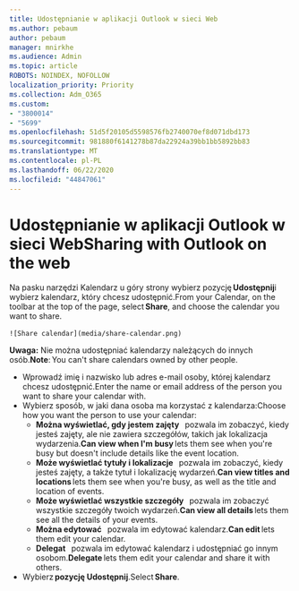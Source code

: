 ```yaml
---
title: Udostępnianie w aplikacji Outlook w sieci Web
ms.author: pebaum
author: pebaum
manager: mnirkhe
ms.audience: Admin
ms.topic: article
ROBOTS: NOINDEX, NOFOLLOW
localization_priority: Priority
ms.collection: Adm_O365
ms.custom:
- "3800014"
- "5699"
ms.openlocfilehash: 51d5f20105d5598576fb2740070ef8d071dbd173
ms.sourcegitcommit: 981880f6141278b87da22924a39bb1bb5892bb83
ms.translationtype: MT
ms.contentlocale: pl-PL
ms.lasthandoff: 06/22/2020
ms.locfileid: "44847061"
---
```

# <a name="sharing-with-outlook-on-the-web"></a><span data-ttu-id="c4ca8-102">Udostępnianie w aplikacji Outlook w sieci Web</span><span class="sxs-lookup"><span data-stu-id="c4ca8-102">Sharing with Outlook on the web</span></span>

<span data-ttu-id="c4ca8-103">Na pasku narzędzi Kalendarz u góry strony wybierz pozycję **Udostępnij**i wybierz kalendarz, który chcesz udostępnić.</span><span class="sxs-lookup"><span data-stu-id="c4ca8-103">From your Calendar, on the toolbar at the top of the page, select **Share**, and choose the calendar you want to share.</span></span>

    ![Share calendar](media/share-calendar.png)

<span data-ttu-id="c4ca8-104">**Uwaga:** Nie można udostępniać kalendarzy należących do innych osób.</span><span class="sxs-lookup"><span data-stu-id="c4ca8-104">**Note**: You can't share calendars owned by other people.</span></span>

- <span data-ttu-id="c4ca8-105">Wprowadź imię i nazwisko lub adres e-mail osoby, której kalendarz chcesz udostępnić.</span><span class="sxs-lookup"><span data-stu-id="c4ca8-105">Enter the name or email address of the person you want to share your calendar with.</span></span>
- <span data-ttu-id="c4ca8-106">Wybierz sposób, w jaki dana osoba ma korzystać z kalendarza:</span><span class="sxs-lookup"><span data-stu-id="c4ca8-106">Choose how you want the person to use your calendar:</span></span>
    - <span data-ttu-id="c4ca8-107">**Można wyświetlać, gdy jestem zajęty**   pozwala im zobaczyć, kiedy jesteś zajęty, ale nie zawiera szczegółów, takich jak lokalizacja wydarzenia.</span><span class="sxs-lookup"><span data-stu-id="c4ca8-107">**Can view when I'm busy** lets them see when you're busy but doesn't include details like the event location.</span></span>
    - <span data-ttu-id="c4ca8-108">**Może wyświetlać tytuły i lokalizacje**   pozwala im zobaczyć, kiedy jesteś zajęty, a także tytuł i lokalizację wydarzeń.</span><span class="sxs-lookup"><span data-stu-id="c4ca8-108">**Can view titles and locations** lets them see when you're busy, as well as the title and location of events.</span></span>
    - <span data-ttu-id="c4ca8-109">**Może wyświetlać wszystkie szczegóły**   pozwala im zobaczyć wszystkie szczegóły twoich wydarzeń.</span><span class="sxs-lookup"><span data-stu-id="c4ca8-109">**Can view all details** lets them see all the details of your events.</span></span>
    - <span data-ttu-id="c4ca8-110">**Można edytować**   pozwala im edytować kalendarz.</span><span class="sxs-lookup"><span data-stu-id="c4ca8-110">**Can edit** lets them edit your calendar.</span></span>
    - <span data-ttu-id="c4ca8-111">**Delegat**   pozwala im edytować kalendarz i udostępniać go innym osobom.</span><span class="sxs-lookup"><span data-stu-id="c4ca8-111">**Delegate** lets them edit your calendar and share it with others.</span></span>
- <span data-ttu-id="c4ca8-112">Wybierz **pozycję Udostępnij**.</span><span class="sxs-lookup"><span data-stu-id="c4ca8-112">Select **Share**.</span></span>
